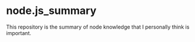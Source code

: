 # node.js_summary
This repository is the summary of node knowledge that I personally think is important.
